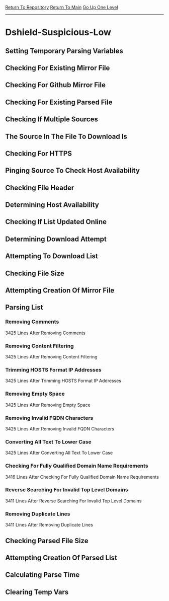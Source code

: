 [Return To Repository](https://github.com/deathbybandaid/piholeparser/)
[Return To Main](https://github.com/deathbybandaid/piholeparser/blob/master/RecentRunLogs/Mainlog.md)
[Go Up One Level](https://github.com/deathbybandaid/piholeparser/blob/master/RecentRunLogs/TopLevelScripts/30-Processing-Blacklists.md)
____________________________________
# Dshield-Suspicious-Low
## Setting Temporary Parsing Variables
## Checking For Existing Mirror File
## Checking For Github Mirror File
## Checking For Existing Parsed File
## Checking If Multiple Sources
## The Source In The File To Download Is
## Checking For HTTPS
## Pinging Source To Check Host Availability
## Checking File Header
## Determining Host Availability
## Checking If List Updated Online
## Determining Download Attempt
## Attempting To Download List
## Checking File Size
## Attempting Creation Of Mirror File
## Parsing List
### Removing Comments
3425 Lines After Removing Comments
### Removing Content Filtering
3425 Lines After Removing Content Filtering
### Trimming HOSTS Format IP Addresses
3425 Lines After Trimming HOSTS Format IP Addresses
### Removing Empty Space
3425 Lines After Removing Empty Space
### Removing Invalid FQDN Characters
3425 Lines After Removing Invalid FQDN Characters
### Converting All Text To Lower Case
3425 Lines After Converting All Text To Lower Case
### Checking For Fully Qualified Domain Name Requirements
3416 Lines After Checking For Fully Qualified Domain Name Requirements
### Reverse Searching For Invalid Top Level Domains
3411 Lines After Reverse Searching For Invalid Top Level Domains
### Removing Duplicate Lines
3411 Lines After Removing Duplicate Lines
## Checking Parsed File Size
## Attempting Creation Of Parsed List
## Calculating Parse Time
## Clearing Temp Vars
